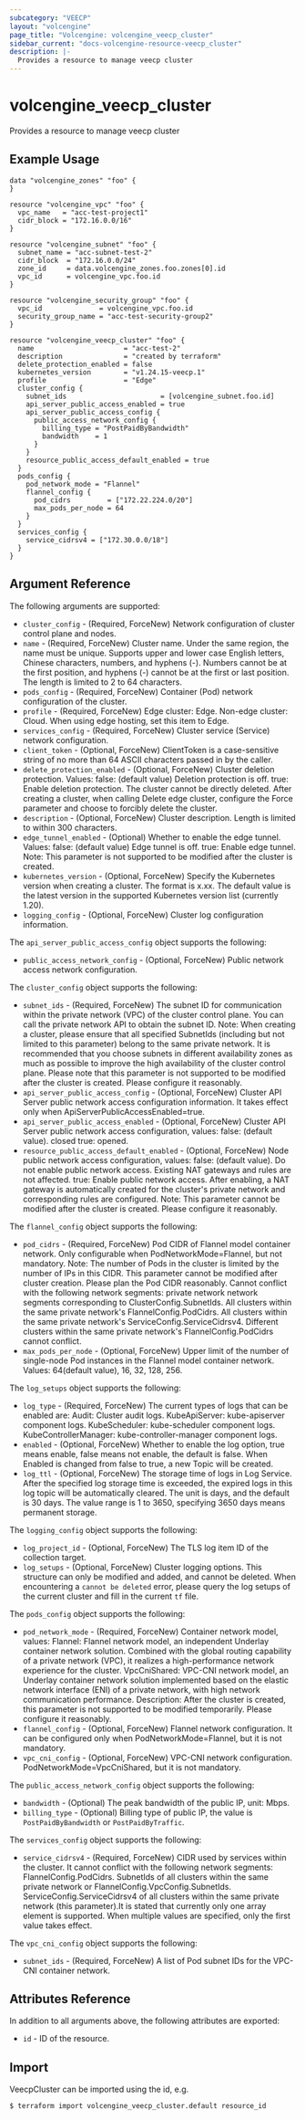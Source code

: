 ```yaml
---
subcategory: "VEECP"
layout: "volcengine"
page_title: "Volcengine: volcengine_veecp_cluster"
sidebar_current: "docs-volcengine-resource-veecp_cluster"
description: |-
  Provides a resource to manage veecp cluster
---
```

# volcengine_veecp_cluster
Provides a resource to manage veecp cluster
## Example Usage
```hcl
data "volcengine_zones" "foo" {
}

resource "volcengine_vpc" "foo" {
  vpc_name   = "acc-test-project1"
  cidr_block = "172.16.0.0/16"
}

resource "volcengine_subnet" "foo" {
  subnet_name = "acc-subnet-test-2"
  cidr_block  = "172.16.0.0/24"
  zone_id     = data.volcengine_zones.foo.zones[0].id
  vpc_id      = volcengine_vpc.foo.id
}

resource "volcengine_security_group" "foo" {
  vpc_id              = volcengine_vpc.foo.id
  security_group_name = "acc-test-security-group2"
}

resource "volcengine_veecp_cluster" "foo" {
  name                      = "acc-test-2"
  description               = "created by terraform"
  delete_protection_enabled = false
  kubernetes_version        = "v1.24.15-veecp.1"
  profile                   = "Edge"
  cluster_config {
    subnet_ids                       = [volcengine_subnet.foo.id]
    api_server_public_access_enabled = true
    api_server_public_access_config {
      public_access_network_config {
        billing_type = "PostPaidByBandwidth"
        bandwidth    = 1
      }
    }
    resource_public_access_default_enabled = true
  }
  pods_config {
    pod_network_mode = "Flannel"
    flannel_config {
      pod_cidrs         = ["172.22.224.0/20"]
      max_pods_per_node = 64
    }
  }
  services_config {
    service_cidrsv4 = ["172.30.0.0/18"]
  }
}
```
## Argument Reference
The following arguments are supported:
* `cluster_config` - (Required, ForceNew) Network configuration of cluster control plane and nodes.
* `name` - (Required, ForceNew) Cluster name. Under the same region, the name must be unique. Supports upper and lower case English letters, Chinese characters, numbers, and hyphens (-). Numbers cannot be at the first position, and hyphens (-) cannot be at the first or last position. The length is limited to 2 to 64 characters.
* `pods_config` - (Required, ForceNew) Container (Pod) network configuration of the cluster.
* `profile` - (Required, ForceNew) Edge cluster: Edge. Non-edge cluster: Cloud. When using edge hosting, set this item to Edge.
* `services_config` - (Required, ForceNew) Cluster service (Service) network configuration.
* `client_token` - (Optional, ForceNew) ClientToken is a case-sensitive string of no more than 64 ASCII characters passed in by the caller.
* `delete_protection_enabled` - (Optional, ForceNew) Cluster deletion protection. Values: false: (default value) Deletion protection is off. true: Enable deletion protection. The cluster cannot be directly deleted. After creating a cluster, when calling Delete edge cluster, configure the Force parameter and choose to forcibly delete the cluster.
* `description` - (Optional, ForceNew) Cluster description. Length is limited to within 300 characters.
* `edge_tunnel_enabled` - (Optional) Whether to enable the edge tunnel. Values: false: (default value) Edge tunnel is off. true: Enable edge tunnel. Note: This parameter is not supported to be modified after the cluster is created.
* `kubernetes_version` - (Optional, ForceNew) Specify the Kubernetes version when creating a cluster. The format is x.xx. The default value is the latest version in the supported Kubernetes version list (currently 1.20).
* `logging_config` - (Optional, ForceNew) Cluster log configuration information.

The `api_server_public_access_config` object supports the following:

* `public_access_network_config` - (Optional, ForceNew) Public network access network configuration.

The `cluster_config` object supports the following:

* `subnet_ids` - (Required, ForceNew) The subnet ID for communication within the private network (VPC) of the cluster control plane. You can call the private network API to obtain the subnet ID. Note: When creating a cluster, please ensure that all specified SubnetIds (including but not limited to this parameter) belong to the same private network. It is recommended that you choose subnets in different availability zones as much as possible to improve the high availability of the cluster control plane. Please note that this parameter is not supported to be modified after the cluster is created. Please configure it reasonably.
* `api_server_public_access_config` - (Optional, ForceNew) Cluster API Server public network access configuration information. It takes effect only when ApiServerPublicAccessEnabled=true.
* `api_server_public_access_enabled` - (Optional, ForceNew) Cluster API Server public network access configuration, values:
false: (default value). closed
true: opened.
* `resource_public_access_default_enabled` - (Optional, ForceNew) Node public network access configuration, values:
false: (default value). Do not enable public network access. Existing NAT gateways and rules are not affected. true: Enable public network access. After enabling, a NAT gateway is automatically created for the cluster's private network and corresponding rules are configured. Note: This parameter cannot be modified after the cluster is created. Please configure it reasonably.

The `flannel_config` object supports the following:

* `pod_cidrs` - (Required, ForceNew) Pod CIDR of Flannel model container network. Only configurable when PodNetworkMode=Flannel, but not mandatory. Note: The number of Pods in the cluster is limited by the number of IPs in this CIDR. This parameter cannot be modified after cluster creation. Please plan the Pod CIDR reasonably. Cannot conflict with the following network segments: private network network segments corresponding to ClusterConfig.SubnetIds. All clusters within the same private network's FlannelConfig.PodCidrs. All clusters within the same private network's ServiceConfig.ServiceCidrsv4. Different clusters within the same private network's FlannelConfig.PodCidrs cannot conflict.
* `max_pods_per_node` - (Optional, ForceNew) Upper limit of the number of single-node Pod instances in the Flannel model container network. Values: 64(default value), 16, 32, 128, 256.

The `log_setups` object supports the following:

* `log_type` - (Required, ForceNew) The current types of logs that can be enabled are:
Audit: Cluster audit logs.
KubeApiServer: kube-apiserver component logs.
KubeScheduler: kube-scheduler component logs.
KubeControllerManager: kube-controller-manager component logs.
* `enabled` - (Optional, ForceNew) Whether to enable the log option, true means enable, false means not enable, the default is false. When Enabled is changed from false to true, a new Topic will be created.
* `log_ttl` - (Optional, ForceNew) The storage time of logs in Log Service. After the specified log storage time is exceeded, the expired logs in this log topic will be automatically cleared. The unit is days, and the default is 30 days. The value range is 1 to 3650, specifying 3650 days means permanent storage.

The `logging_config` object supports the following:

* `log_project_id` - (Optional, ForceNew) The TLS log item ID of the collection target.
* `log_setups` - (Optional, ForceNew) Cluster logging options. This structure can only be modified and added, and cannot be deleted. When encountering a `cannot be deleted` error, please query the log setups of the current cluster and fill in the current `tf` file.

The `pods_config` object supports the following:

* `pod_network_mode` - (Required, ForceNew) Container network model, values: Flannel: Flannel network model, an independent Underlay container network solution. Combined with the global routing capability of a private network (VPC), it realizes a high-performance network experience for the cluster. VpcCniShared: VPC-CNI network model, an Underlay container network solution implemented based on the elastic network interface (ENI) of a private network, with high network communication performance. Description: After the cluster is created, this parameter is not supported to be modified temporarily. Please configure it reasonably.
* `flannel_config` - (Optional, ForceNew) Flannel network configuration. It can be configured only when PodNetworkMode=Flannel, but it is not mandatory.
* `vpc_cni_config` - (Optional, ForceNew) VPC-CNI network configuration. PodNetworkMode=VpcCniShared, but it is not mandatory.

The `public_access_network_config` object supports the following:

* `bandwidth` - (Optional) The peak bandwidth of the public IP, unit: Mbps.
* `billing_type` - (Optional) Billing type of public IP, the value is `PostPaidByBandwidth` or `PostPaidByTraffic`.

The `services_config` object supports the following:

* `service_cidrsv4` - (Required, ForceNew) CIDR used by services within the cluster. It cannot conflict with the following network segments: FlannelConfig.PodCidrs. SubnetIds of all clusters within the same private network or FlannelConfig.VpcConfig.SubnetIds. ServiceConfig.ServiceCidrsv4 of all clusters within the same private network (this parameter).It is stated that currently only one array element is supported. When multiple values are specified, only the first value takes effect.

The `vpc_cni_config` object supports the following:

* `subnet_ids` - (Required, ForceNew) A list of Pod subnet IDs for the VPC-CNI container network.

## Attributes Reference
In addition to all arguments above, the following attributes are exported:
* `id` - ID of the resource.



## Import
VeecpCluster can be imported using the id, e.g.
```
$ terraform import volcengine_veecp_cluster.default resource_id
```

